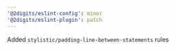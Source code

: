 ```yaml
---
'@2digits/eslint-config': minor
'@2digits/eslint-plugin': patch
---
```


Added `stylistic/padding-line-between-statements` rules
